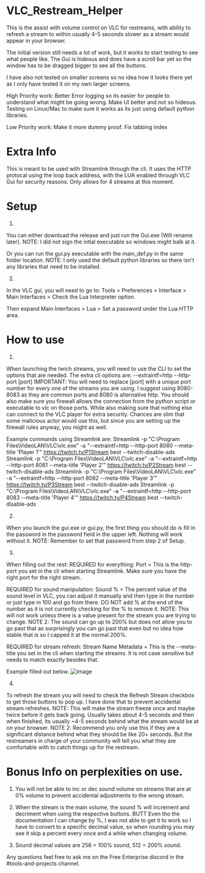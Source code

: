 # VLC_Restream_Helper
This is the assist with volume control on VLC for restreams, with ability to refresh a stream to within usually 4-5 seconds slower as a stream would appear in your browser.


The initial version still needs a lot of work, but it works to start testing to see what people like. The Gui is hideous and does have a scroll bar yet so the window has to be dragged bigger to see all the buttons.

I have also not tested on smaller screens so no idea how it looks there yet as I only have tested it on my own larger screens.

High Priority work:
Better Error logging so its easier for people to understand what might be going wrong.
Make UI better and not so hideous.
Testing on Linux/Mac to make sure it works as its just using default python libraries.

Low Priority work:
Make it more dummy proof.
Fix tabbing index



# Extra Info

This is meant to be used with Streamlink through the cli.
It uses the HTTP protocal using the loop back address, with the LUA enabled through VLC Gui for security reasons.
Only allows for 4 streams at this moment.


# Setup

1)
  You can either download the release and just run the Gui.exe (Will rename later).
  NOTE: I did not sign the intial executable so windows might balk at it.
  
  Or you can run the gui.py executable with the main_def.py in the same folder location.
  NOTE: I only used the default python libraries so there isn't any libraries that need to be installed.

2)
  In the VLC gui, you will need to go to:
  Tools > Preferences > Interface > Main Interfaces > Check the Lua Interpreter option.
  
  Then expand Main Interfaces > Lua > Set a password under the Lua HTTP area.



# How to use

1) 
  When launching the twich streams, you will need to use the CLI to set the options that are needed. The extra cli options are:
  --extraintf=http
  --http-port [port]
IMPORTANT:
  You will need to replace [port] with a unique port number for every one of the streams you are using. I suggest using 8080-8083 as they are common ports and 8080 is alternative http.
  You should also make sure you firewall allows the connection from the python script or executable to vlc on those ports.
  While also making sure that nothing else can connect to the VLC player for extra security. Chances are slim that some malicious actor would use this, but since you are setting up the firewall rules anyway, you might as well.

Example commands using Streamlink are:
Streamlink -p "C:\Program Files\VideoLAN\VLC\vlc.exe" -a "--extraintf=http --http-port 8080 --meta-title 'Player 1'" https://twitch.tv/P1Stream best --twitch-disable-ads
Streamlink -p "C:\Program Files\VideoLAN\VLC\vlc.exe" -a "--extraintf=http --http-port 8081 --meta-title 'Player 2'" https://twitch.tv/P2Stream best --twitch-disable-ads
Streamlink -p "C:\Program Files\VideoLAN\VLC\vlc.exe" -a "--extraintf=http --http-port 8082 --meta-title 'Player 3'" https://twitch.tv/P3Stream best --twitch-disable-ads
Streamlink -p "C:\Program Files\VideoLAN\VLC\vlc.exe" -a "--extraintf=http --http-port 8083 --meta-title 'Player 4'" https://twitch.tv/P4Stream best --twitch-disable-ads

2)
  When you launch the gui.exe or gui.py, the first thing you should do is fill in the password in the password field in the upper left. Nothing will work without it. 
  NOTE: Remember to set that password from step 2 of Setup.

3) 
  When filling out the rest:
  REQUIRED for everything:
  Port = This is the http-port you set in the cli when starting Streamlink. Make sure you have the right port for the right stream.

  REQUIRED for sound manipulation:
  Sound % = The percent value of the sound level in VLC, you can adjust it manually and then type in the number or just type in 100 and go from there. 
  DO NOT add % at the end of the number as it is not currently checking for the % to remove it.
  NOTE: This will not work unless there is a value present for the stream you are trying to change.
  NOTE 2: The sound can go up to 200% but does not allow you to go past that as surprisingly you can go past that even but no idea how stable that is so I capped it at the normal 200%.

  REQUIRED for stream refresh:
  Stream Name Metadata = This is the --meta-title you set in the cli when starting the streams. It is not case sensitive but needs to match exactly besides that.

Example filled out below.
![image](https://github.com/Pyre-Echo/VLC_Restream_Helper/assets/20142822/0e49d187-89af-45e5-a021-84a7c623a3df)


4) 
  To refresh the stream you will need to check the Refresh Stream checkbox to get those buttons to pop up. I have done that to prevent accidental stream refreshes.
  NOTE: This will make the stream freeze once and maybe twice before it gets back going. Usually takes about 4-5 seconds and then when finished, its usually ~4-5 seconds behind what the stream would be at on your browser.
NOTE 2: Recommend you only use this if they are a significant distance behind what they should be like 20+ seconds. But the restreamers in charge of your community will tell you what they are comfortable with to catch things up for the restream.




# Bonus Info on perplexities on use.

1) You will not be able to inc or dec sound volume on streams that are at 0% volume to prevent accidental adjustments to the wrong stream.

2) When the stream is the main volume, the sound % will increment and decriment when using the respective buttons. BUTT Even tho the documentation I can change by %, I was not able to get it to work so I have to convert to a specific decimal value, so when rounding you may see it skip a percent every once and a while when changing volume.

3) Sound decimal values are 256 = 100% sound, 512 = 200% sound.


Any questions feel free to ask me on the Free Enterprise discord in the #tools-and-projects channel.
